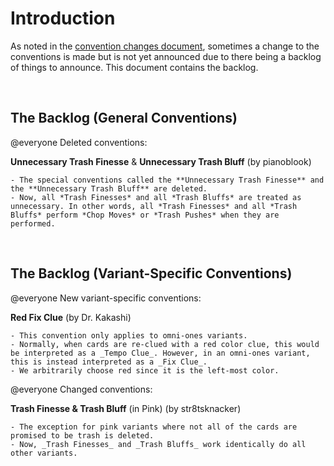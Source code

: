 # Introduction

As noted in the [convention changes document](convention-changes.md), sometimes a change to the conventions is made but is not yet announced due to there being a backlog of things to announce. This document contains the backlog.

<br />

## The Backlog (General Conventions)

@everyone Deleted conventions:

**Unnecessary Trash Finesse** & **Unnecessary Trash Bluff** (by pianoblook)

```text
- The special conventions called the **Unnecessary Trash Finesse** and the **Unnecessary Trash Bluff** are deleted.
- Now, all *Trash Finesses* and all *Trash Bluffs* are treated as unnecessary. In other words, all *Trash Finesses* and all *Trash Bluffs* perform *Chop Moves* or *Trash Pushes* when they are performed.
```

<br />

## The Backlog (Variant-Specific Conventions)

@everyone New variant-specific conventions:

**Red Fix Clue** (by Dr. Kakashi)

```text
- This convention only applies to omni-ones variants.
- Normally, when cards are re-clued with a red color clue, this would be interpreted as a _Tempo Clue_. However, in an omni-ones variant, this is instead interpreted as a _Fix Clue_.
- We arbitrarily choose red since it is the left-most color.
```

@everyone Changed conventions:

**Trash Finesse & Trash Bluff** (in Pink) (by str8tsknacker) <!-- cspell:ignore tsknacker -->

```text
- The exception for pink variants where not all of the cards are promised to be trash is deleted.
- Now, _Trash Finesses_ and _Trash Bluffs_ work identically do all other variants.
```

<br />
